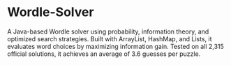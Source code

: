 # Wordle-Solver
A Java-based Wordle solver using probability, information theory, and optimized search strategies. Built with ArrayList, HashMap, and Lists, it evaluates word choices by maximizing information gain. Tested on all 2,315 official solutions, it achieves an average of 3.6 guesses per puzzle.
